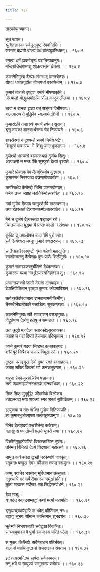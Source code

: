 ```yaml
---
title: १६०

---
```

तारकोपाख्यानम्।  
  
सूत उवाच।  
श्रुत्वैतत्तारकः सर्वमुद्घुष्टं देववन्दिभिः।  
सस्मार ब्रह्मणो वाक्यं वधं बालादुपस्थितम्।। १६०.१  
  
स्मृत्वा धर्मं ह्यवर्माङ्गः पदातिरपदानुगः।  
मन्दिरान्निर्जगामाशु शोकग्रस्तेन चेतसा ।। १६०.२  
  
कालनेमिमुखा दैत्याः संरम्भाद् भ्रान्तचेतसः।  
योधा! धावतगृह्णीत योजयध्वं वरूथिनीम् ।। १६०.३  
  
कुमारं तारको दृष्ट्वा बभाषे भीषणाकृतिः।  
किं बाल! योद्धुकामोऽसि क्रीड कन्दुकलीलया ।। १६०.४  
  
त्वया न दानवा दृष्टा यत् सङ्गर विभीषकाः।  
बालत्वादथ ते बुद्धिरेवं स्वल्पार्थदर्शिनी ।। १६०.५  
  
कुमारोऽपि तमग्रस्थं बभाषे हर्षयन् सुरान्।  
श्रृणु तारक! शास्त्रार्थस्तव चैव निरूप्यते ।। १६०.६  
  
शास्त्रैरर्था न दृश्यन्ते समये निर्भये भटैः।  
शिशुत्वं मावमंस्था मे शिशुः कालभुजङ्गमः ।। १६०.७  
  
दुष्प्रेक्ष्यो भास्करो बालस्तथाहं दुर्जयः शिशुः।  
अल्पाक्षरो न मन्त्रः किं सुस्फुरो दैत्य! दृश्यते ।। १६०.८  
  
कुमारे प्रोक्तवत्येवं दैत्यश्चिक्षेप मुद्गरम्।  
कुमारस्तं निरस्याथ वज्रेणामोघवर्चसा ।। १६०.९  
  
ततश्चिक्षेप दैत्येन्द्रो भिन्दि पालमयोमयम्।  
करेण तच्च जग्राह कार्तिकेयोऽमरारिहा ।। १६०.१०  
  
गदां मुमोच दैत्याय षण्मुखोऽपि खरस्वनाम्।  
तया हतस्ततो देत्यश्चकम्पेऽचलराडिव ।। १६०.११  
  
मेने च दुर्जयं दैत्यस्तदा षड्वदनं रणे।  
चिन्तयामास बुद्ध्या वै प्राप्तः कालो न संशयः ।। १६०.१२  
  
कुपितन्तु तमालोक्य कालनेमि पुरोगमाः।  
सर्वे दैत्येश्वरा जघ्नुः कुमारं रणदारुणम् ।। १६०.१३  
  
स तैः प्रहारैरस्स्पृष्टो वृथा क्लेशो महाद्युतिः।  
रणशौण्डास्तु दैत्येन्द्राः पुनः प्रासैः शिलीमुखैः ।। १६०.१४  
  
कुमारं सामरञ्जघ्नुर्बलिनो देवकण्टकाः।  
कुमारस्य व्यथा नाभूद्दैत्यास्त्रनिहतस्य तु।। १६०.१५  
  
प्राणान्तकरणो जातो देवानां दानवाहवः।  
देवान्निपीडितान् दृष्ट्वा कुमारः कोपमाविशत् ।। १६०.१६  
  
ततोऽस्त्रैर्वारयामास दानवानामनीकिनीम्।  
तैरस्त्रैर्निष्प्रतीकारै स्ताडिताः सुरकण्टकाः ।। १६०.१७  
  
कालनेमिमुखाः सर्वे रणादासन् पराङ्मुखाः।  
विद्रुतेष्वथ दैत्येषु हतेषु च समन्ततः ।। १६०.१८  
  
ततः क्रुद्धो महादैत्य स्तारकोऽसुरनायकः।  
जग्राह च गदां दिव्यां हेमजाल परिष्कृताम् ।। १६०.१९  
  
जघ्ने कुमारं गदया निष्टप्त कनकाङ्गदः।  
शरैर्मयूरं चित्रैश्च चकार विमुखं रणे ।। १६०.२०  
  
दृष्ट्वा पराङ्मुखं देवो मुक्त रक्तं स्ववाहनम्।  
जग्राह शक्तिं विमलां रणे कनकभूषणाम् ।। १६०.२१  
  
बाहुना हेमकेयूररुचिरेण षडाननः।  
ततो जवान्महासेनस्तारकं दानवाधिपम् ।। १६०.२२  
  
तिष्ठ तिष्ठ सुदुर्बुद्धे! जीवलोकं विलोकय।  
हतोऽस्यद्य मया शक्त्या स्मर शस्त्रं सुशिक्षितम् ।। १६०.२३  
  
इत्युक्त्वा च ततः शक्ति मुमोच दितिजम्प्रति।  
सा कुमारभुजोत्सृष्टा तत्केयूररवानुगा ।। १६०.२४  
  
बिभेद दैत्यहृदयं वज्रशैलेन्द्र कर्कशम्।  
गतासुः स पपातोर्व्या प्रलये भूधरो यथा ।। १६०.२५  
  
विकीर्णमुकुटोष्णीषो विस्रस्ताखिल भूषणः।  
तस्मिन् विनिहते दैत्ये त्रिदशानां महोत्सवे ।। १६०.२६  
  
नाभूत् कश्चित्तदा दुःखी नरकेष्वपि पापकृत्।  
स्तुवन्तः षण्मुखं देवाः क्रीडन्त श्चाङ्गनायुताः ।। १६०.२७  
  
जग्मुः स्वानेव भवनान् भूरिधामान उत्सुकाः।  
ददुश्चापि वरं सर्वे देवाः स्कन्दमुखं प्रति।।  
तुष्टा सम्प्राप्त सर्वेच्छः सह सिद्धैस्तपोधनैः। १६०.२८  
  
देवा ऊचुः।  
यः पठेत् स्कन्दसम्बद्धां कथां मर्त्यो महामतिः ।। १६०.२९  
  
श्रृणुयाच्छ्रावयेद्वापि स भवेत् कीर्तिमान् नरः।  
बह्वायुः सुभगः श्रीमान् कान्तिमान् शुभदर्शनः ।। १६०.३०  
  
भूतेभ्यो निर्भयश्चापि सर्वदुःख विवर्जितः।  
सन्ध्यामुपास्य वै पूर्वां स्कन्दस्य चरितं पठेत् ।। १६०.३१  
  
स मुक्तः किल्बिषैः सर्वैर्महाधन पतिर्भवेत्।  
बालानां व्याधिजुष्टानां राजद्वारञ्च सेवताम् ।। १६०.३२  
  
इदं तत्परमन्दिव्यं सर्वदा सर्वकामदम्।  
तनु क्षये च सायुज्यं षण्मुखस्य व्रजेन्नरः ।। १६०.३३